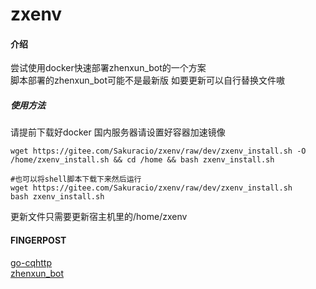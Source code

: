 # zxenv

#### 介绍
尝试使用docker快速部署zhenxun_bot的一个方案  
脚本部署的zhenxun_bot可能不是最新版
如要更新可以自行替换文件嗷

##### 使用方法
请提前下载好docker 国内服务器请设置好容器加速镜像   
```shell
wget https://gitee.com/Sakuracio/zxenv/raw/dev/zxenv_install.sh -O /home/zxenv_install.sh && cd /home && bash zxenv_install.sh

#也可以将shell脚本下载下来然后运行
wget https://gitee.com/Sakuracio/zxenv/raw/dev/zxenv_install.sh
bash zxenv_install.sh
```
更新文件只需要更新宿主机里的/home/zxenv

#### FINGERPOST
[go-cqhttp](https://github.com/Mrs4s/go-cqhttp)  
[zhenxun_bot](https://github.com/HibiKier/zhenxun_bot)
